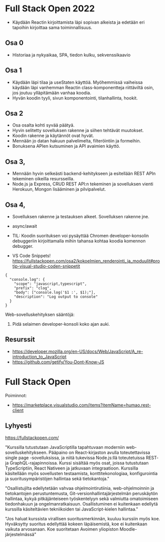 # Full Stack Open 2022

- Käydään Reactin kirjoittamista läpi sopivan alkeista ja edetään eri tapoihin kirjoittaa sama toiminnallisuus.

## Osa 0

- Historiaa ja nykyaikaa, SPA, tiedon kulku, sekvenssikaavio

## Osa 1

- Käydään läpi tilaa ja useStaten käyttöä. Myöhemmissä vaiheissa käydään läpi vanhemman Reactin class-komponentteja riittäviltä osin, jos joutuu ylläpitämään vanhaa koodia. 
- Hyvän koodin tyyli, sivun komponentointi, tilanhallinta, hookit.

## Osa 2

- Osa osalta kohti syvää päätyä.
- Hyvin selitetty sovelluksen rakenne ja siihen tehtävät muutokset.
- Koodin rakenne ja käytännöt ovat hyvät.
- Mennään jo datan hakuun palvelimelta, filteröintiin ja formeihin. 
- Bonuksena APIen kutsuminen ja API avaimien käyttö.

## Osa 3, 

- Mennään hyvin selkeästi backend-kehitykseen ja esitellään REST APIn tekeminen oikeilla resursseilla.
- Node.js ja Express, CRUD REST API:n tekeminen ja sovelluksen vienti Herokuun, Mongon lisääminen ja pilvipalvelut.

## Osa 4,

- Sovelluksen rakenne ja testauksen alkeet. Sovelluksen rakenne jne.
- async/await

- TIL: Koodin suorituksen voi pysäyttää Chromen developer-konsolin debuggeriin kirjoittamalla mihin tahansa kohtaa koodia komennon debugger.

- VS Code Snippets! https://fullstackopen.com/osa2/kokoelmien_renderointi_ja_moduulit#protip-visual-studio-coden-snippetit

```
{
  "console.log": {
    "scope": "javascript,typescript",
    "prefix": "clog",
    "body": ["console.log('$1 :', $1);"],
    "description": "Log output to console"
  }
}
```

Web-sovelluskehityksen sääntöjä:

1.  Pidä selaimen developer-konsoli koko ajan auki.

## Resurssit

- https://developer.mozilla.org/en-US/docs/Web/JavaScript/A_re-introduction_to_JavaScript
- https://github.com/getify/You-Dont-Know-JS



# Full Stack Open

Poiminnot:

- https://marketplace.visualstudio.com/items?itemName=humao.rest-client

## Lyhyesti

https://fullstackopen.com/

"Kurssilla tutustutaan JavaScriptilla tapahtuvaan moderniin web-sovelluskehitykseen. Pääpaino on React-kirjaston avulla toteutettavissa single page -sovelluksissa, ja niitä tukevissa Node.js:llä toteutetuissa REST- ja GraphQL-rajapinnoissa. Kurssi sisältää myös osat, joissa tutustutaan TypeScriptiin, React Nativeen ja jatkuvaan integraatioon. Kurssilla käsitellään myös sovellusten testaamista, konttitekonologiaa, konfigurointia ja suoritusympäristöjen hallintaa sekä tietokantoja."

"Osallistujilta edellytetään vahvaa ohjelmointirutiinia, web-ohjelmoinnin ja tietokantojen perustuntemusta, Git-versionhallintajärjestelmän peruskäytön hallintaa, kykyä pitkäjänteiseen työskentelyyn sekä valmiutta omatoimiseen tiedonhakuun ja ongelmanratkaisuun. Osallistuminen ei kuitenkaan edellytä kurssilla käsiteltävien tekniikoiden tai JavaScript-kielen hallintaa."

"Jos haluat kurssista virallisen suoritusmerkinnän, kuuluu kurssiin myös koe. Hyväksytty suoritus edellyttää kokeen läpäisemistä, koe ei kuitenkaan vaikuta arvosanaan. Koe suoritetaan Avoimen yliopiston Moodle-järjestelmässä"
